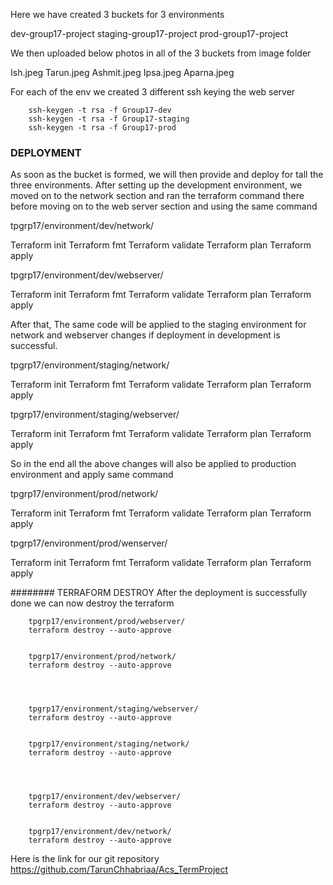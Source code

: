 

Here we have created 3 buckets for 3 environments

dev-group17-project        <This is the dev environment which we created >
staging-group17-project   <This is the staging environment which we also created>
prod-group17-project      <This is the  Production environment which we created>


We then uploaded below photos in all of the 3 buckets from image folder

Ish.jpeg
Tarun.jpeg
Ashmit.jpeg
Ipsa.jpeg
Aparna.jpeg



For each of the env we created 3 different ssh keying the web server 

        ssh-keygen -t rsa -f Group17-dev
        ssh-keygen -t rsa -f Group17-staging
        ssh-keygen -t rsa -f Group17-prod


### DEPLOYMENT 


As soon as the bucket is formed, we will then provide and deploy for tall the three environments.  After setting up the development environment, we moved on to the network section and ran the terraform command there before moving on to the web server section and using the same command 

 tpgrp17/environment/dev/network/

Terraform init 
Terraform fmt
Terraform validate
Terraform plan
Terraform apply 


tpgrp17/environment/dev/webserver/

Terraform init 
Terraform fmt
Terraform validate
Terraform plan
Terraform apply 

After that, The same code will be applied to the staging environment for network and webserver changes if deployment in development is successful.

tpgrp17/environment/staging/network/

Terraform init 
Terraform fmt
Terraform validate
Terraform plan
Terraform apply 


tpgrp17/environment/staging/webserver/

Terraform init 
Terraform fmt
Terraform validate
Terraform plan
Terraform apply 

So in the end all the above changes will also be applied to production environment and apply same command 

tpgrp17/environment/prod/network/

Terraform init 
Terraform fmt
Terraform validate
Terraform plan
Terraform apply 

tpgrp17/environment/prod/wenserver/

Terraform init 
Terraform fmt
Terraform validate
Terraform plan
Terraform apply 


######## TERRAFORM DESTROY 
After the deployment is successfully done we can now destroy the terraform 


        tpgrp17/environment/prod/webserver/
        terraform destroy --auto-approve 


        tpgrp17/environment/prod/network/
        terraform destroy --auto-approve 




        tpgrp17/environment/staging/webserver/
        terraform destroy --auto-approve 


        tpgrp17/environment/staging/network/
        terraform destroy --auto-approve 




        tpgrp17/environment/dev/webserver/
        terraform destroy --auto-approve 


        tpgrp17/environment/dev/network/
        terraform destroy --auto-approve 






  Here is the link for our git repository https://github.com/TarunChhabriaa/Acs_TermProject
